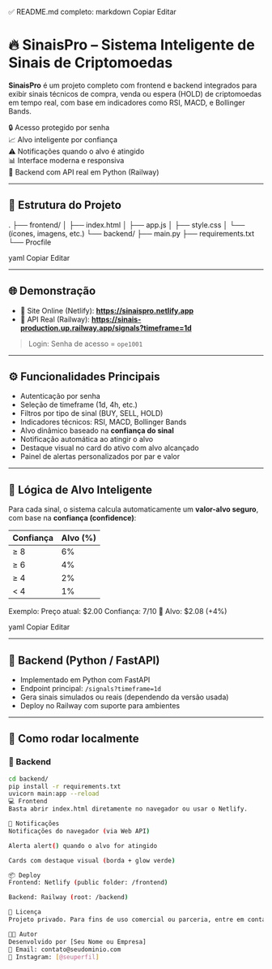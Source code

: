 ✅ README.md completo:
markdown
Copiar
Editar
# 🔥 SinaisPro – Sistema Inteligente de Sinais de Criptomoedas

**SinaisPro** é um projeto completo com frontend e backend integrados para exibir sinais técnicos de compra, venda ou espera (HOLD) de criptomoedas em tempo real, com base em indicadores como RSI, MACD, e Bollinger Bands.

🔒 Acesso protegido por senha  
📈 Alvo inteligente por confiança  
⚠️ Notificações quando o alvo é atingido  
📊 Interface moderna e responsiva  
🧠 Backend com API real em Python (Railway)

---

## 📁 Estrutura do Projeto

.
├── frontend/
│ ├── index.html
│ ├── app.js
│ ├── style.css
│ └── (ícones, imagens, etc.)
└── backend/
├── main.py
├── requirements.txt
└── Procfile

yaml
Copiar
Editar

---

## 🌐 Demonstração

- 🔗 Site Online (Netlify): **https://sinaispro.netlify.app**  
- 🔗 API Real (Railway): **https://sinais-production.up.railway.app/signals?timeframe=1d**

> Login: Senha de acesso = `ope1001`

---

## ⚙️ Funcionalidades Principais

- Autenticação por senha
- Seleção de timeframe (1d, 4h, etc.)
- Filtros por tipo de sinal (BUY, SELL, HOLD)
- Indicadores técnicos: RSI, MACD, Bollinger Bands
- Alvo dinâmico baseado na **confiança do sinal**
- Notificação automática ao atingir o alvo
- Destaque visual no card do ativo com alvo alcançado
- Painel de alertas personalizados por par e valor

---

## 🎯 Lógica de Alvo Inteligente

Para cada sinal, o sistema calcula automaticamente um **valor-alvo seguro**, com base na **confiança (confidence)**:

| Confiança | Alvo (%) |
|-----------|----------|
| ≥ 8       | 6%       |
| ≥ 6       | 4%       |
| ≥ 4       | 2%       |
| < 4       | 1%       |

Exemplo:
Preço atual: $2.00
Confiança: 7/10
🎯 Alvo: $2.08 (+4%)

yaml
Copiar
Editar

---

## 🧠 Backend (Python / FastAPI)

- Implementado em Python com FastAPI
- Endpoint principal: `/signals?timeframe=1d`
- Gera sinais simulados ou reais (dependendo da versão usada)
- Deploy no Railway com suporte para ambientes

---

## 🚀 Como rodar localmente

### 🔧 Backend

```bash
cd backend/
pip install -r requirements.txt
uvicorn main:app --reload
💻 Frontend
Basta abrir index.html diretamente no navegador ou usar o Netlify.

💬 Notificações
Notificações do navegador (via Web API)

Alerta alert() quando o alvo for atingido

Cards com destaque visual (borda + glow verde)

📦 Deploy
Frontend: Netlify (public folder: /frontend)

Backend: Railway (root: /backend)

📄 Licença
Projeto privado. Para fins de uso comercial ou parceria, entre em contato.

👨‍💻 Autor
Desenvolvido por [Seu Nome ou Empresa]
📧 Email: contato@seudominio.com
📱 Instagram: [@seuperfil]
